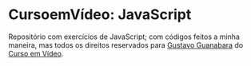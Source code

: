 # CursoemVídeo: JavaScript
 Repositório com exercícios de JavaScript; com códigos feitos a minha maneira, mas todos os direitos reservados para [Gustavo Guanabara](https://www.instagram.com/gustavoguanabara/) do [Curso em Vídeo](https://www.cursoemvideo.com/cursos/).
